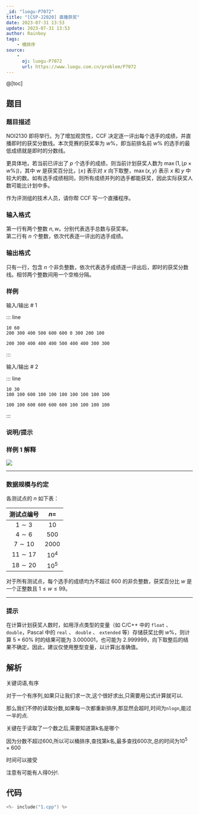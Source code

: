 ```yaml
---
_id: "luogu-P7072"
title: "[CSP-J2020] 直播获奖"
date: 2023-07-31 13:53
update: 2023-07-31 13:53
author: Rainboy
tags:
    - 桶排序
source: 
    - 
      oj: luogu-P7072
      url: https://www.luogu.com.cn/problem/P7072
---
```


@[toc]

## 题目



### 题目描述

NOI2130 即将举行。为了增加观赏性，CCF 决定逐一评出每个选手的成绩，并直播即时的获奖分数线。本次竞赛的获奖率为 $w\%$，即当前排名前 $w\%$ 的选手的最低成绩就是即时的分数线。

更具体地，若当前已评出了 $p$ 个选手的成绩，则当前计划获奖人数为 $\max(1, \lfloor p \times w \%\rfloor)$，其中 $w$ 是获奖百分比，$\lfloor x \rfloor$ 表示对 $x$ 向下取整，$\max(x,y)$ 表示 $x$ 和 $y$ 中较大的数。如有选手成绩相同，则所有成绩并列的选手都能获奖，因此实际获奖人数可能比计划中多。

作为评测组的技术人员，请你帮 CCF 写一个直播程序。



### 输入格式
第一行有两个整数 $n, w$。分别代表选手总数与获奖率。  
第二行有 $n$ 个整数，依次代表逐一评出的选手成绩。



### 输出格式

只有一行，包含 $n$ 个非负整数，依次代表选手成绩逐一评出后，即时的获奖分数线。相邻两个整数间用一个空格分隔。



### 样例



输入/输出 # 1

::: line
```
10 60
200 300 400 500 600 600 0 300 200 100

```

```
200 300 400 400 400 500 400 400 300 300
```
:::

输入/输出 # 2

::: line
```
10 30
100 100 600 100 100 100 100 100 100 100
```

```
100 100 600 600 600 600 100 100 100 100
```
:::





### 说明/提示
### 样例 1 解释

![](https://cdn.luogu.com.cn/upload/image_hosting/l453vhow.png)

---
### 数据规模与约定

各测试点的 $n$ 如下表：

| 测试点编号 | $n=$ |
| :--: | :--: |
| $1 \sim 3$ | $10$ |
| $4 \sim 6$ | $500$ |
| $7 \sim 10$ | $2000$ |
| $11 \sim 17$ | $10^4$ |
| $18 \sim 20$ | $10^5$ |


对于所有测试点，每个选手的成绩均为不超过 $600$ 的非负整数，获奖百分比 $w$ 是一个正整数且 $1 \le w \le 99$。

---
### 提示

在计算计划获奖人数时，如用浮点类型的变量（如 C/C++ 中的 `float` 、 `double`，Pascal 中的 `real` 、 `double` 、 `extended` 等）存储获奖比例 $w\%$，则计算 $5 \times 60\%$ 时的结果可能为 $3.000001$，也可能为 $2.999999$，向下取整后的结果不确定。因此，建议仅使用整型变量，以计算出准确值。


## 解析

关键词语,有序

对于一个有序列,如果只让我们求一次,这个很好求出,只需要用公式计算就可以.

那么我们不停的读取分数,如果每一次都重新排序,那显然会超时,时间为`nlogn`,能过一半的点.

关键在于读取了一个数之后,需要知道第k名是哪个

因为分数不超过600,所以可以桶排序,查找第k名,最多查找600次,总的时间为$10^5 \times 600$

时间可以接受


注意有可能有人得0分!.

## 代码


```c
<%- include("1.cpp") %>
```
